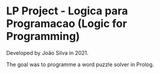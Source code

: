 # LP Project - Logica para Programacao (Logic for Programming)

Developed by João Silva in 2021.

The goal was to programme a word puzzle solver in Prolog.
